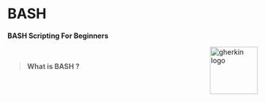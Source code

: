 # BASH
**BASH Scripting For Beginners**

<img src="https://encrypted-tbn0.gstatic.com/images?q=tbn:ANd9GcQt5iGGIZHHvZBaHsZf_EqDc_Fyoy7mKOXoNoBWpRzzDtVWQS5r75LcY7GsvdEH5Hv3UG8&usqp=CAU" alt="gherkin logo" title="gherkin logo" align="right" width="96"/>
<br>

> **What is BASH ?**  
